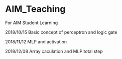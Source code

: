 # AIM_Teaching
For AIM Student Learning

2018/10/15
Basic concept of perceptron and logic gate 

2018/11/12
MLP and activation 

2018/12/08
Array caculation and MLP total step 
